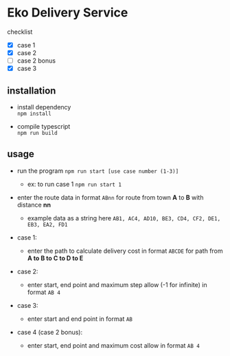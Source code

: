 # Eko Delivery Service
checklist
- [x] case 1
- [x] case 2
- [ ] case 2 bonus
- [x] case 3

## installation
- install dependency  
`npm install`

- compile typescript  
`npm run build`

## usage
- run the program
`npm run start [use case number (1-3)]`
  - ex: to run case 1 `npm run start 1`

- enter the route data in format `ABnn` for route from town **A** to **B** with distance **nn**
  - example data as a string here `AB1, AC4, AD10, BE3, CD4, CF2, DE1, EB3, EA2, FD1`

- case 1:
  - enter the path to calculate delivery cost in format `ABCDE` for path from **A to B to C to D to E**

- case 2:
  - enter start, end point and maximum step allow (-1 for infinite) in format `AB 4`

- case 3:
  - enter start and end point in format `AB`

- case 4 (case 2 bonus):
  - enter start, end point and maximum cost allow in format `AB 4`